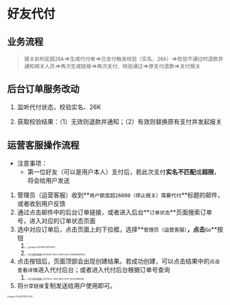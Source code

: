 # 好友代付

## 业务流程

> `报关前判定超26k`=>`生成代付单`=>`已支付触发校验（实名、26k）`=>`校验不通过时退款并通知相关人员`=>`再次生成链接`=>`再次支付、校验通过`=>`原支付退款`=>`支付报关`

## 后台订单服务改动

1. 监听代付状态，校验实名、26K

2. 获取校验结果：（1）无效则退款并通知；（2）有效则替换原有支付并发起报关

## 运营客服操作流程

- 注意事项：
  - 第一位好友（可以是用户本人）支付后，若此次支付**实名不匹配**或**超限**，将会给用户发送

1. 管理员（运营客服）收到**`用户额度超26000（停止报关）需要代付`**标题的邮件，或者收到用户反馈
2. 通过点击邮件中的后台订单链接，或者进入后台**`订单状态`**页面搜索订单号，进入对应的订单状态页面
3. 选中对应订单后，点击页面上的下拉框，选择**`管理员（运营客服）`**，点击**`Go`**按钮
   1. <img src="/Users/hh/Library/Application Support/typora-user-images/image-20230817161036011.png" alt="image-20230817161036011" style="zoom:33%;" />
   1. <img src="/Users/hh/Library/Containers/com.tencent.WeWorkMac/Data/Documents/Profiles/58D7678D8F0D7AB6C5B29FA192E52197/Caches/Images/2023-08/a832c41ead45a41879cdc2eb76325144_HD/企业微信截图_925d0307-8bc3-4a94-be04-39b96d9d4323.png" alt="企业微信截图_925d0307-8bc3-4a94-be04-39b96d9d4323" style="zoom: 33%;" />
4. 点击按钮后，页面顶部会出现创建结果。若成功创建，可以点击结果中的`点击查看详情`进入代付后台；或者进入代付后台根据订单号查询
   1. <img src="/Users/hh/Library/Containers/com.tencent.WeWorkMac/Data/Documents/Profiles/58D7678D8F0D7AB6C5B29FA192E52197/Caches/Images/2023-08/f1f8d00a1d547844ebc5c7e5e9485bef_HD/企业微信截图_c927043c-546f-4690-8347-5b433f88b7a8.png" alt="企业微信截图_c927043c-546f-4690-8347-5b433f88b7a8" style="zoom:33%;" />
5. 将`分享链接`复制发送给用户使用即可。

<img src="/Users/hh/Library/Application Support/typora-user-images/image-20230817161753726.png" alt="image-20230817161753726" style="zoom:30%;" />
